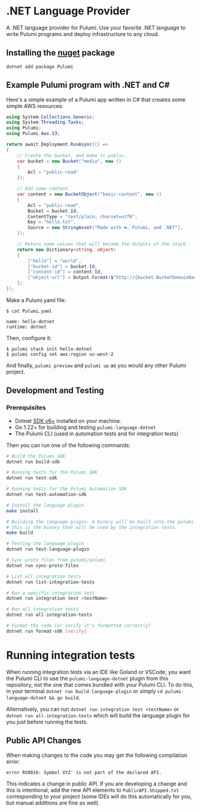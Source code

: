 # .NET Language Provider

A .NET language provider for Pulumi. Use your favorite .NET language to write Pulumi programs and deploy infrastructure to any cloud.

## Installing the [nuget](https://www.nuget.org/packages/Pulumi) package
```
dotnet add package Pulumi
```

## Example Pulumi program with .NET and C#

Here's a simple example of a Pulumi app written in C# that creates some simple
AWS resources:

```c#
using System.Collections.Generic;
using System.Threading.Tasks;
using Pulumi;
using Pulumi.Aws.S3;

return await Deployment.RunAsync(() =>
{
    // Create the bucket, and make it public.
    var bucket = new Bucket("media", new ()
    {
        Acl = "public-read"
    });

    // Add some content.
    var content = new BucketObject("basic-content", new ()
    {
        Acl = "public-read",
        Bucket = bucket.Id,
        ContentType = "text/plain; charset=utf8",
        Key = "hello.txt",
        Source = new StringAsset("Made with ❤, Pulumi, and .NET"),
    });

    // Return some values that will become the Outputs of the stack.
    return new Dictionary<string, object>
    {
        ["hello"] = "world",
        ["bucket-id"] = bucket.Id,
        ["content-id"] = content.Id,
        ["object-url"] = Output.Format($"http://{bucket.BucketDomainName}/{content.Key}"),
    };
});
```

Make a Pulumi.yaml file:

```
$ cat Pulumi.yaml

name: hello-dotnet
runtime: dotnet
```

Then, configure it:

```
$ pulumi stack init hello-dotnet
$ pulumi config set aws:region us-west-2
```

And finally, `pulumi preview` and `pulumi up` as you would any other Pulumi project.

## Development and Testing

### Prerequisites
- Dotnet [SDK v6+](https://dotnet.microsoft.com/download/dotnet/6.0) installed on your machine.
- Go 1.22+ for building and testing `pulumi-language-dotnet`
- The Pulumi CLI (used in automation tests and for integration tests)

Then you can run one of the following commands:

```bash
# Build the Pulumi SDK
dotnet run build-sdk

# Running tests for the Pulumi SDK
dotnet run test-sdk

# Running tests for the Pulumi Automation SDK
dotnet run test-automation-sdk

# Install the language plugin
make install

# Building the language plugin. A binary will be built into the pulumi-language-dotnet folder.
# this is the binary that will be used by the integration tests.
make build

# Testing the language plugin
dotnet run test-language-plugin

# Sync proto files from pulumi/pulumi
dotnet run sync-proto-files

# List all integration tests
dotnet run list-integration-tests

# Run a specific integration test
dotnet run integration test <testName>

# Run all integration tests
dotnet run all-integration-tests

# Format the code (or verify it's formatted correctly)
dotnet run format-sdk [verify]
```
# Running integration tests

When running integration tests via an IDE like Goland or VSCode, you want the Pulumi CLI to use the `pulumi-language-dotnet` plugin from this repository, not the one that comes bundled with your Pulumi CLI. To do this, in your terminal `dotnet run build-language-plugin` or simply `cd pulumi-language-dotnet && go build`.

Alternatively, you can run `dotnet run integration test <testName>` or `dotnet run all-integration-tests` which will build the language plugin for you just before running the tests.

## Public API Changes

When making changes to the code you may get the following compilation
error:

```
error RS0016: Symbol XYZ' is not part of the declared API.
```

This indicates a change in public API. If you are developing a change
and this is intentional, add the new API elements to
`PublicAPI.Shipped.txt` corresponding to your project (some IDEs
will do this automatically for you, but manual additions are fine as
well).
